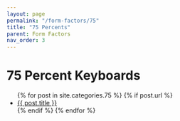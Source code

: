 ```yaml
---
layout: page
permalink: "/form-factors/75"
title: "75 Percents"
parent: Form Factors
nav_order: 3
---
```

# 75 Percent Keyboards

<ul>
  {% for post in site.categories.75 %}
    {% if post.url %}
        <li><a href="{{ post.url }}">{{ post.title }}</a></li>
    {% endif %}
  {% endfor %}
</ul>
